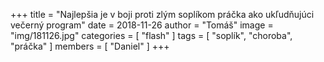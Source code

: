 +++
title = "Najlepšia je v boji proti zlým soplíkom práčka ako ukľudňujúci večerný program"
date = 2018-11-26
author = "Tomáš"
image = "img/181126.jpg"
categories = [ "flash" ]
tags = [ "soplík", "choroba", "práčka" ]
members = [ "Daniel" ]
+++

